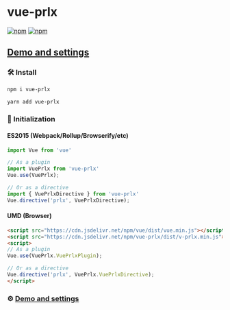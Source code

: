 # vue-prlx

[![npm](https://img.shields.io/npm/v/vue-prlx.svg)](https://www.npmjs.com/package/vue-prlx)
[![npm](https://img.shields.io/npm/dt/vue-prlx.svg)](https://www.npmjs.com/package/vue-prlx)

## [Demo and settings](http://vue-prlx.surge.sh)


### 🛠 Install

```bash
npm i vue-prlx
```

```bash
yarn add vue-prlx
```

### 🔌 Initialization

#### ES2015 (Webpack/Rollup/Browserify/etc)

```javascript
import Vue from 'vue'

// As a plugin
import VuePrlx from 'vue-prlx'
Vue.use(VuePrlx);

// Or as a directive
import { VuePrlxDirective } from 'vue-prlx'
Vue.directive('prlx', VuePrlxDirective);
```

#### UMD (Browser)

```html
<script src="https://cdn.jsdelivr.net/npm/vue/dist/vue.min.js"></script>
<script src="https://cdn.jsdelivr.net/npm/vue-prlx/dist/v-prlx.min.js"></script>
<script>
// As a plugin
Vue.use(VuePrlx.VuePrlxPlugin);

// Or as a directive
Vue.directive('prlx', VuePrlx.VuePrlxDirective);
</script>
```

### ⚙️ [Demo and settings](http://vue-prlx.surge.sh)
